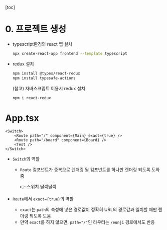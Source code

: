 [toc]

# 0. 프로젝트 생성

- typescript환경의 react 앱 설치

  ```bash
  npx create-react-app frontend --template typescript
  ```

- redux 설치

  ```bash
  npm install @types/react-redux
  npm install typesafe-actions
  ```

  (참고) 자바스크립트 이용시 redux 설치

  ```bash
  npm i react-redux
  ```



# App.tsx

```tsx
<Switch>
    <Route path="/" component={Main} exact={true} />
    <Route path="/board" component={Board} />
    <Test />
</Switch>
```

- `Switch`의 역할

  - `Route` 컴포넌트가 중복으로 렌더링 될 컴포넌트를 하나만 렌더링 되도록 도와줌 

    👉 스위치 딸깍딸깍

- `Route`에서 `exact={true}`의 역할
  - `exact`는 `path`의 속성에 넣은 경로값이 정확히 URL의 경로값과 일치할 때만 렌더링 되도록 도움
  - 만약 `exact`를 하지 않으면, `path="/"`인 라우터는 `/eunji` 경로에서도 반응

